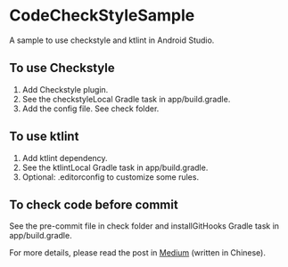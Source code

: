# CodeCheckStyleSample
A sample to use checkstyle and ktlint in Android Studio.

## To use Checkstyle
1. Add Checkstyle plugin.
2. See the checkstyleLocal Gradle task in app/build.gradle.
3. Add the config file. See check folder.

## To use ktlint
1. Add ktlint dependency.
2. See the ktlintLocal Gradle task in app/build.gradle.
3. Optional: .editorconfig to customize some rules.

## To check code before commit
See the pre-commit file in check folder and installGitHooks Gradle task in app/build.gradle.

For more details, please read the post in [Medium](https://medium.com/@corrupt003/run-checkstyle-and-ktlint-in-android-studio-4ca409e381a0) (written in Chinese).
